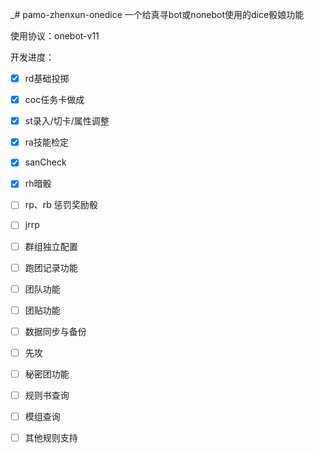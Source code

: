 _# pamo-zhenxun-onedice
一个给真寻bot或nonebot使用的dice骰娘功能

使用协议：onebot-v11

开发进度：

- [x] rd基础投掷

- [x] coc任务卡做成

- [x] st录入/切卡/属性调整

- [x] ra技能检定

- [x] sanCheck

- [x] rh暗骰

- [ ] rp、rb 惩罚奖励骰

- [ ] jrrp

- [ ] 群组独立配置

- [ ] 跑团记录功能

- [ ] 团队功能

- [ ] 团贴功能

- [ ] 数据同步与备份

- [ ] 先攻

- [ ] 秘密团功能

- [ ] 规则书查询

- [ ] 模组查询

- [ ] 其他规则支持

